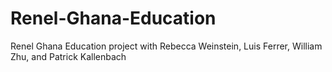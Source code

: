 # Renel-Ghana-Education
Renel Ghana Education project with Rebecca Weinstein, Luis Ferrer, William Zhu, and Patrick Kallenbach
